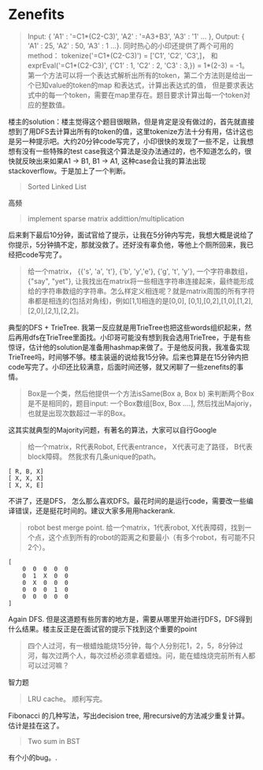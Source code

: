 # Zenefits

> Input: { 'A1' :  '=C1*(C2-C3)',  'A2' : '=A3+B3', 'A3' : '1' ... },  Output: { 'A1' : 25, 'A2' : 50, 'A3' : 1 ...}. 同时热心的小印还提供了两个可用的method： tokenize('=C1*(C2-C3)') = ['C1', 'C2', 'C3',]， 和 exprEval('=C1*(C2-C3)', {'C1' : 1, 'C2' : 2, 'C3' : 3,}) = 1*(2-3) = -1。 第一个方法可以将一个表达式解析出所有的token，第二个方法则是给出一个已知value的token的map 和表达式，计算出表达式的值， 但是要求表达式中的每一个token，需要在map里存在。题目要求计算出每一个token对应的整数值。

楼主的solution：楼主觉得这个题目很眼熟，但是肯定是没有做过的，首先就直接想到了用DFS去计算出所有的token的值，这里tokenize方法十分有用，估计这也是另一种提示吧。大约20分钟code写完了，小印很快的发现了一些不足，让我想想有没有一些特殊的test case我这个算法是没办法通过的，也不知道怎么的，很快就反映出来如果A1 -> B1, B1 -> A1, 这种case会让我的算法出现stackoverflow。于是加上了一个判断。

> Sorted Linked List

高频

> implement sparse matrix addittion/multiplication

后来剩下最后10分钟，面试官给了提示，让我在5分钟内写完，我想大概是说给了你提示，5分钟搞不定，那就没救了。还好没有辜负他，等他上个厕所回来，我已经把code写完了。

>  给一个matrix， {{'s', 'a', 't'}, {'b', 'y','e'}, {'g', 't', 'y'}, 一个字符串数组，{"say", "yet"}, 让我找出在matrix将一些相连字符串连接起来，最终能形成给的字符串数组的字符串。怎么样定义相连呢？就是matrix周围的所有字符串都是相连的(包括对角线)，例如[1,1]相连的是[0,0], [0,1],[0,2],[1,0],[1,2],[2,0],[2,1],[2,2]。

典型的DFS + TrieTree. 我第一反应就是用TrieTree也把这些words组织起来，然后再用dfs在TrieTree里面找。小印哥可能没有想到我会选用TrieTree，于是有些惊讶，估计他的solution是准备用hashmap来做了。于是他反问我，我准备实现TrieTree吗，时间够不够。楼主装逼的说给我15分钟。后来也算是在15分钟内把code写完了。小印还比较满意，后面时间还够，就又闲聊了一些zenefits的事情。

> Box是一个类，然后他提供一个方法isSame(Box a, Box b) 来判断两个Box是不是相同的，题目input: 一个Box数组[Box, Box ....], 然后找出Majoriy， 也就是出现次数超过一半的Box。

这其实就典型的Majority问题，有著名的算法，大家可以自行Google

> 给一个matrix，R代表Robot, E代表entrance， X代表可走了路径， B代表block障碍。 然我求有几条unique的path。

    [ R, B, X]
    [ X, X, X]
    [ X, X, E]

不讲了，还是DFS， 怎么那么喜欢DFS。最花时间的是运行code，需要改一些编译错误，还是挺花时间的。建议大家多用用hackerank.

> robot best merge point. 给一个matrix，1代表robot, X代表障碍，找到一个点，这个点到所有的robot的距离之和要最小（有多个robot，有可能不只2个）。

    [
        0  0  0  0  0
        0  1  X  0  0
        0  X  0  0  0
        0  0  0  1  0
        0  0  0  0  0
    ]

Again DFS. 但是这道题有些厉害的地方是，需要从哪里开始进行DFS，DFS得到什么结果。楼主反正是在面试官的提示下找到这个重要的point

> 四个人过河，有一根蜡烛能烧15分钟，每个人分别花1，2，5，8分钟过河，每次过两个人，每次过桥必须拿着蜡烛。问，能在蜡烛烧完前所有人都可以过河嘛？

智力题

> LRU cache。 顺利写完。

Fibonacci 的几种写法，写出decision tree, 用recursive的方法减少重复计算。 估计是挂在这了。

> Two sum in BST

有个小的bug。.